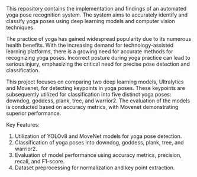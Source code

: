 This repository contains the implementation and findings of an automated yoga pose recognition system. The system aims to accurately identify and classify yoga poses using deep learning models and computer vision techniques.

The practice of yoga has gained widespread popularity due to its numerous health benefits. With the increasing demand for technology-assisted learning platforms, there is a growing need for accurate methods for recognizing yoga poses. Incorrect posture during yoga practice can lead to serious injury, emphasizing the critical need for precise pose detection and classification.

This project focuses on comparing two deep learning models, Ultralytics and Movenet, for detecting keypoints in yoga poses. These keypoints are subsequently utilized for classification into five distinct yoga poses: downdog, goddess, plank, tree, and warrior2. The evaluation of the models is conducted based on accuracy metrics, with Movenet demonstrating superior performance.

Key Features:
 1. Utilization of YOLOv8 and MoveNet models for yoga pose detection.
 2. Classification of yoga poses into downdog, goddess, plank, tree, and warrior2.
 3. Evaluation of model performance using accuracy metrics, precision, recall, and F1-score.
 4. Dataset preprocessing for normalization and key point extraction.
